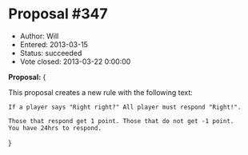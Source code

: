 Proposal #347
============= 
* Author: Will
* Entered: 2013-03-15
* Status: succeeded
* Vote closed: 2013-03-22 0:00:00

__Proposal:__
{

This proposal creates a new rule with the following text:

    If a player says "Right right?" All player must respond "Right!".
    
    Those that respond get 1 point. Those that do not get -1 point.
    You have 24hrs to respond.

}
